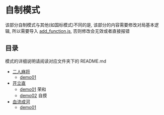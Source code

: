 # 自制模式

该部分自制模式与其他(如国标模式)不同的是, 该部分的内容需要修改对局基本逻辑,
所以需要导入 [add_function.js](../../add_function.js), 否则修改会无效或者直接报错

## 目录

模式的详细说明请阅读对应文件夹下的 README.md

- [二人麻将](二人麻将)
    - [demo01](二人麻将/demo01.js)
- [开立直](开立直)
    - [demo01](开立直/demo01.js) 荣和
    - [demo02](开立直/demo02.js) 自摸
- [血流成河](血流成河)
    - [demo01](血流成河/demo01.js)
